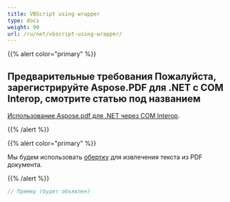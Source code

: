 ```yaml
---
title: VBScript using wrapper
type: docs
weight: 90
url: /ru/net/vbscript-using-wrapper/
---
```


{{% alert color="primary" %}}

## Предварительные требования Пожалуйста, зарегистрируйте Aspose.PDF для .NET с COM Interop, смотрите статью под названием

[Использование Aspose.pdf для .NET через COM Interop](/pdf/ru/net/use-aspose-pdf-for-net-via-com-interop/).

{{% /alert %}}

{{% alert color="primary" %}}

Мы будем использовать [обертку](https://docs.aspose.com/pdf/net/creating-a-wrapper-assembly/) для извлечения текста из PDF документа.

{{% /alert %}}

```cs
// Пример (будет объявлен)
```
